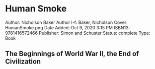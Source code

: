 # Human Smoke

Author: Nicholson Baker
Author l-f: Baker, Nicholson
Cover: HumanSmoke.png
Date Added: Oct 9, 2020 3:15 PM
ISBN13: 9781416572466
Publisher: Simon and Schuster
Status: complete
Type: Book

## The Beginnings of World War II, the End of Civilization